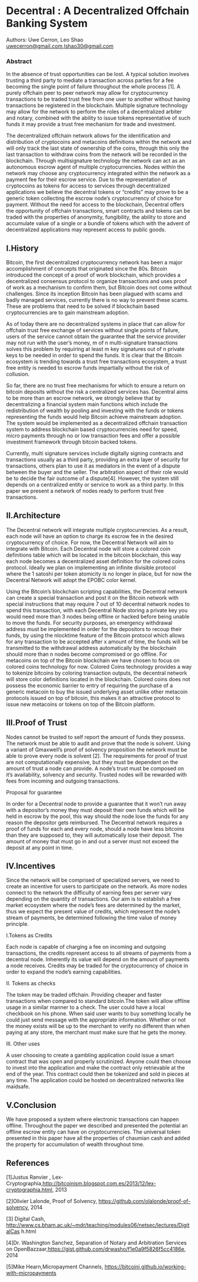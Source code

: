 Decentral : A Decentralized Offchain Banking System
======================================================
   Authors: Uwe Cerron, Leo Shao
uwecerron@gmail.com,lshao30@gmail.com

### Abstract
In the absence of trust opportunities can be lost. A typical solution involves trusting a third party to mediate a transaction across parties for a fee becoming the single point of failure throughout the whole process [1].  A purely offchain peer to peer network may allow for cryptocurrency transactions to be traded trust free from one user to another without having transactions be registered in the blockchain. Multiple signature technology  may allow for the network to perform the roles of a decentralized arbiter and notary, combined with the ability to issue tokens representative of such funds it may provide a trust free mechanism for trade and investment. 

The decentralized offchain network allows for the identification and distribution of cryptocoins and metacoins definitions within the network and will only track the last state of ownership of the coins, through this only the last transaction to withdraw coins from the network will be recorded in the blockchain. Through multisignature technology the network can act as an autonomous escrow agent of multiple cryptocurrencies. Nodes within the network may choose any cryptocurrency integrated within the network as a payment fee for their escrow service. Due to the representation of cryptocoins as tokens for access to services through decentralized applications we believe the decentral tokens or “credits” may prove to be a generic token collecting the escrow node’s cryptocurrency of choice for payment. Without the need for access to the blockchain, Decentral offers the opportunity of offchain transactions, smart contracts and tokens can be traded with the properties of  anonymity, fungibility, the ability to store and accumulate value of a single or a bundle of tokens which with the advent of decentralized applications may represent access to public goods.

I.History
-----------

Bitcoin, the first decentralized cryptocurrency network has been a major accomplishment of concepts that originated since the 80s. Bitcoin introduced the concept of a proof of work blockchain, which provides a decentralized consensus protocol to organize transactions and uses proof of work as a mechanism to confirm them, but Bitcoin does not come without challenges. Since its inception Bitcoin has been plagued with scams and badly managed services, currently there is no way to prevent these scams. These are problems that need to be solved if blockchain based cryptocurrencies are to gain mainstream adoption.

As of today there are no decentralized systems in place that can allow for offchain trust free exchange of services without single points of failure, users of the service cannot obtain the guarantee that the service provider may not run with the user’s money, m of n multi-signature transactions solves this problem by requiring at least m key signatures out of n private keys to be needed in order to spend the funds. It is clear that the Bitcoin ecosystem is trending towards a trust free transactions ecosystem, a trust free entity is needed to escrow funds impartially without the risk of collusion. 

So far, there are no trust free mechanisms for which to ensure a return on bitcoin deposits without the risk a centralized services has. Decentral aims to be more than an escrow network, we strongly believe that by decentralizing a financial system main functions which include the redistribution of wealth by pooling and investing with the funds or tokens representing the funds would help Bitcoin achieve mainstream adoption. The system would be implemented as a decentralized offchain transaction system to address blockchain based cryptocurrencies need for speed, micro payments through no or low transaction fees and offer a possible investment framework through bitcoin backed tokens.

Currently, multi signature services include digitally signing contracts and transactions usually as a third party, providing an extra layer of security for transactions, others plan to use it as mediators in the event of a dispute between the buyer and the seller. The arbitration aspect of their role would be to decide the fair outcome of a dispute[4]. However, the system still depends on a centralized entity or service to work as a third party. In this paper we present a network of nodes ready to perform trust free transactions.


II.Architecture
----------------

The Decentral network will integrate multiple cryptocurrencies. As a result, each node will have an option to charge its escrow fee in the desired cryptocurrency of choice. For now, the Decentral Network will aim to integrate with Bitcoin. Each Decentral node will store a colored coin definitions table which will be located in the bitcoin blockchain, this way each node becomes a decentralized asset definition for the colored coins protocol. Ideally we plan on implementing an infinite divisible protocol where the 1 satoshi per token atomicity is no longer in place, but for now the Decentral Network will adopt the EPOBC color kernel.

Using the Bitcoin’s blockchain scripting capabilities, the Decentral network can create a special transaction and post it on the Bitcoin network with special instructions that may require 7 out of 10 decentral network nodes to spend this transaction, with each Decentral Node storing a private key you would need more than 3 nodes being offline or hacked before being unable to move the funds. For security purposes, an emergency withdrawal address must be implemented in order for the depositors to recoup their funds, by using the nlocktime feature of the Bitcoin protocol which allows for any transaction to be accepted after x amount of time, the funds will be transmitted to the withdrawal address automatically by the blockchain should more than n nodes become compromised or go offline. 
For metacoins on top of the Bitcoin blockchain we have chosen to focus on colored coins technology for now. Colored Coins technology provides a way to tokenize bitcoins by coloring transaction outputs, the decentral network will store color definitions located in the blockchain. Colored coins does not possess the economic barrier to entry of requiring the purchase of a generic metacoin to buy the issued underlying asset unlike other metacoin protocols issued on top of bitcoin, this makes it an attractive protocol to issue new metacoins or tokens on top of the Bitcoin platform.


III.Proof of Trust
------------------

Nodes cannot be trusted to self report the amount of funds they possess. The network must be able to audit and prove that the node is solvent. Using a variant of Gmaxwell’s proof of solvency proposition the network must be able to prove every node is solvent [2]. The requirements for proof of trust are not computationally expensive, but they must be dependent on the amount of trust a node can provide. A node’s trust must be composed on it’s availability, solvency and security. Trusted nodes will be rewarded with fees from incoming and outgoing transactions.

Proposal for guarantee 

In order for a Decentral node to provide a guarantee that it won’t run away with a depositor’s money they must deposit their own funds which will be held in escrow by the pool, this way should the node lose the funds for any reason the depositor gets reimbursed. The Decentral network requires a proof of funds for each and every node, should a node have less bitcoins than they are supposed to, they will automatically lose their deposit. The amount of  money that must go in and out a server must not exceed the deposit at any point in time. 


IV.Incentives
--------------

Since the network will be comprised of specialized servers, we need to create an incentive for users to participate on the network. As more nodes connect to the network the difficulty of earning fees per server vary depending on the quantity of transactions. Our aim is to establish a free market ecosystem where the node’s fees are determined by the market, thus we expect the present value of credits, which represent the node’s stream of payments, be determined following the time value of money principle.

I.Tokens as Credits

Each node is capable of charging a fee on incoming and outgoing transactions, the credits represent access to all streams of payments from a decentral node.  Inherently its value will depend on the amount of payments a node receives. Credits may be traded for the cryptocurrency of choice in order to expand the node’s earning capabilities.

II. Tokens as checks

The token may be traded offchain. Providing cheaper and faster transactions when compared to standard bitcoin.The token will allow offline usage in a similar manner to a check. The user could have a local checkbook on his phone. When said user wants to buy something locally he could just send message with the appropriate information. Whether or not the money exists will be up to the merchant to verify no different than when paying at any store, the merchant must make sure that he gets the money.

III. Other uses

A  user choosing to create a gambling application could issue a smart contract that was open and properly scrutinized. Anyone could then choose to invest into the application and make the contract only retrievable at the end of the year. This contract could then be tokenized and sold in pieces at any time. The application could be hosted on decentralized networks like maidsafe.


V.Conclusion 
-------------

We have proposed a system where electronic transactions can happen offline. Throughout the paper we described and presented the potential an offline escrow entity can have  on cryptocurrencies. The universal token presented in this paper have all the properties of chaumian cash and added the property for accumulation of wealth throughout time.


References
----------
[1]Justus Ranvier , Lex-Cryptographia,http://bitcoinism.blogspot.com.es/2013/12/lex-cryptographia.html, 2013 

[2]Olivier Lalonde, Proof of Solvency, https://github.com/olalonde/proof-of-solvency, 2014

[3] Digital Cash, http://www.cs.bham.ac.uk/~mdr/teaching/modules06/netsec/lectures/DigitalCas
h.html

[4]Dr. Washington Sanchez, Separation of Notary and Arbitration Services on OpenBazzaar,https://gist.github.com/drwasho/f1e0a9f5826f5cc4186e, 2014

[5]Mike Hearn,Micropayment Channels, https://bitcoinj.github.io/working-with-micropayments

